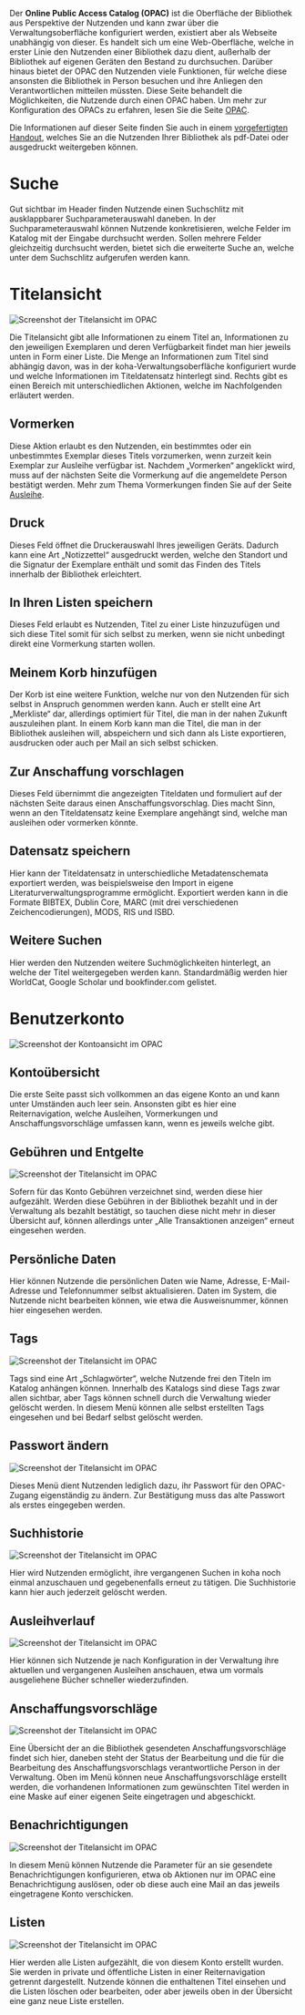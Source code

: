 Der **Online Public Access Catalog (OPAC)** ist die Oberfläche der Bibliothek aus Perspektive der Nutzenden und kann zwar über die Verwaltungsoberfläche konfiguriert werden, existiert aber als Webseite unabhängig von dieser. Es handelt sich um eine Web-Oberfläche, welche in erster Linie den Nutzenden einer Bibliothek dazu dient, außerhalb der Bibliothek auf eigenen Geräten den Bestand zu durchsuchen. Darüber hinaus bietet der OPAC den Nutzenden viele Funktionen, für welche diese ansonsten die Bibliothek in Person besuchen und ihre Anliegen den Verantwortlichen mitteilen müssten.
Diese Seite behandelt die Möglichkeiten, die Nutzende durch einen OPAC haben. Um mehr zur Konfiguration des OPACs zu erfahren, lesen Sie die Seite [OPAC](Oeb/opac/).

Die Informationen auf dieser Seite finden Sie auch in einem <a href="https://pders01.github.io/Koha_out_of_the_box/opac_nutzungsanleitung.pdf" download>vorgefertigten Handout</a>, welches Sie an die Nutzenden Ihrer Bibliothek als pdf-Datei oder ausgedruckt weitergeben können.

# Suche

Gut sichtbar im Header finden Nutzende einen Suchschlitz mit ausklappbarer Suchparameterauswahl daneben. In der Suchparameterauswahl können Nutzende konkretisieren, welche Felder im Katalog mit der Eingabe durchsucht werden. Sollen mehrere Felder gleichzeitig durchsucht werden, bietet sich die erweiterte Suche an, welche unter dem Suchschlitz aufgerufen werden kann.

# Titelansicht

![Screenshot der Titelansicht im OPAC](../Images/opac_titel.PNG)

Die Titelansicht gibt alle Informationen zu einem Titel an, Informationen zu den jeweiligen Exemplaren und deren Verfügbarkeit findet man hier jeweils unten in Form einer Liste. Die Menge an Informationen zum Titel sind abhängig davon, was in der koha-Verwaltungsoberfläche konfiguriert wurde und welche Informationen im Titeldatensatz hinterlegt sind. Rechts gibt es einen Bereich mit unterschiedlichen Aktionen, welche im Nachfolgenden erläutert werden.

## Vormerken

Diese Aktion erlaubt es den Nutzenden, ein bestimmtes oder ein unbestimmtes Exemplar dieses Titels vorzumerken, wenn zurzeit kein Exemplar zur Ausleihe verfügbar ist. Nachdem „Vormerken“ angeklickt wird, muss auf der nächsten Seite die Vormerkung auf die angemeldete Person bestätigt werden. Mehr zum Thema Vormerkungen finden Sie auf der Seite [Ausleihe](Oeb/ausleihe.md).

## Druck

Dieses Feld öffnet die Druckerauswahl Ihres jeweiligen Geräts. Dadurch kann eine Art „Notizzettel“ ausgedruckt werden, welche den Standort und die Signatur der Exemplare enthält und somit das Finden des Titels innerhalb der Bibliothek erleichtert.

## In Ihren Listen speichern

Dieses Feld erlaubt es Nutzenden, Titel zu einer Liste hinzuzufügen und sich diese Titel somit für sich selbst zu merken, wenn sie nicht unbedingt direkt eine Vormerkung starten wollen.

## Meinem Korb hinzufügen

Der Korb ist eine weitere Funktion, welche nur von den Nutzenden für sich selbst in Anspruch genommen werden kann. Auch er stellt eine Art „Merkliste“ dar, allerdings optimiert für Titel, die man in der nahen Zukunft auszuleihen plant. In einem Korb kann man die Titel, die man in der Bibliothek ausleihen will, abspeichern und sich dann als Liste exportieren, ausdrucken oder auch per Mail an sich selbst schicken.

## Zur Anschaffung vorschlagen

Dieses Feld übernimmt die angezeigten Titeldaten und formuliert auf der nächsten Seite daraus einen Anschaffungsvorschlag. Dies macht Sinn, wenn an den Titeldatensatz keine Exemplare angehängt sind, welche man ausleihen oder vormerken könnte.

## Datensatz speichern

Hier kann der Titeldatensatz in unterschiedliche Metadatenschemata exportiert werden, was beispielsweise den Import in eigene Literaturverwaltungsprogramme ermöglicht. Exportiert werden kann in die Formate BIBTEX, Dublin Core, MARC (mit drei verschiedenen Zeichencodierungen), MODS, RIS und ISBD.

## Weitere Suchen

Hier werden den Nutzenden weitere Suchmöglichkeiten hinterlegt, an welche der Titel weitergegeben werden kann. Standardmäßig werden hier WorldCat, Google Scholar und bookfinder.com gelistet.

# Benutzerkonto

![Screenshot der Kontoansicht im OPAC](../Images/opac_nutzende.PNG)

## Kontoübersicht

Die erste Seite passt sich vollkommen an das eigene Konto an und kann unter Umständen auch leer sein. Ansonsten gibt es hier eine Reiternavigation, welche Ausleihen, Vormerkungen und Anschaffungsvorschläge umfassen kann, wenn es jeweils welche gibt.

## Gebühren und Entgelte

![Screenshot der Titelansicht im OPAC](../Images/opac_konto_gebuehren.PNG)

Sofern für das Konto Gebühren verzeichnet sind, werden diese hier aufgezählt. Werden diese Gebühren in der Bibliothek bezahlt und in der Verwaltung als bezahlt bestätigt, so tauchen diese nicht mehr in dieser Übersicht auf, können allerdings unter „Alle Transaktionen anzeigen“ erneut eingesehen werden.

## Persönliche Daten

Hier können Nutzende die persönlichen Daten wie Name, Adresse, E-Mail-Adresse und Telefonnummer selbst aktualisieren. Daten im System, die Nutzende nicht bearbeiten können, wie etwa die Ausweisnummer, können hier eingesehen werden.

## Tags

![Screenshot der Titelansicht im OPAC](../Images/opac_konto_tags.PNG)

Tags sind eine Art „Schlagwörter“, welche Nutzende frei den Titeln im Katalog anhängen können. Innerhalb des Katalogs sind diese Tags zwar allen sichtbar, aber Tags können schnell durch die Verwaltung wieder gelöscht werden. In diesem Menü können alle selbst erstellten Tags eingesehen und bei Bedarf selbst gelöscht werden.

## Passwort ändern

![Screenshot der Titelansicht im OPAC](../Images/opac_konto_passwort.PNG)

Dieses Menü dient Nutzenden lediglich dazu, ihr Passwort für den OPAC-Zugang eigenständig zu ändern. Zur Bestätigung muss das alte Passwort als erstes eingegeben werden.

## Suchhistorie

![Screenshot der Titelansicht im OPAC](../Images/opac_konto_suchhistorie.PNG)

Hier wird Nutzenden ermöglicht, ihre vergangenen Suchen in koha noch einmal anzuschauen und gegebenenfalls erneut zu tätigen. Die Suchhistorie kann hier auch jederzeit gelöscht werden.

## Ausleihverlauf

![Screenshot der Titelansicht im OPAC](../Images/opac_konto_ausleihverlauf.PNG)

Hier können sich Nutzende je nach Konfiguration in der Verwaltung ihre aktuellen und vergangenen Ausleihen anschauen, etwa um vormals ausgeliehene Bücher schneller wiederzufinden.

## Anschaffungsvorschläge

![Screenshot der Titelansicht im OPAC](../Images/opac_konto_anschaffungen.PNG)

Eine Übersicht der an die Bibliothek gesendeten Anschaffungsvorschläge findet sich hier, daneben steht der Status der Bearbeitung und die für die Bearbeitung des Anschaffungsvorschlags verantwortliche Person in der Verwaltung. Oben im Menü können neue Anschaffungsvorschläge erstellt werden, die vorhandenen Informationen zum gewünschten Titel werden in eine Maske auf einer eigenen Seite eingetragen und abgeschickt.

## Benachrichtigungen

![Screenshot der Titelansicht im OPAC](../Images/opac_konto_benachrichtigungen.PNG)

In diesem Menü können Nutzende die Parameter für an sie gesendete Benachrichtigungen konfigurieren, etwa ob Aktionen nur im OPAC eine Benachrichtigung auslösen, oder ob diese auch eine Mail an das jeweils eingetragene Konto verschicken.

## Listen

![Screenshot der Titelansicht im OPAC](../Images/opac_konto_liste.PNG)

Hier werden alle Listen aufgezählt, die von diesem Konto erstellt wurden. Sie werden in private und öffentliche Listen in einer Reiternavigation getrennt dargestellt. Nutzende können die enthaltenen Titel einsehen und die Listen löschen oder bearbeiten, oder aber jeweils oben in der Übersicht eine ganz neue Liste erstellen.
